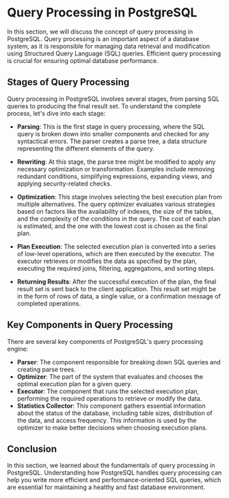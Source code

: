 # Query Processing in PostgreSQL

In this section, we will discuss the concept of query processing in PostgreSQL. Query processing is an important aspect of a database system, as it is responsible for managing data retrieval and modification using Structured Query Language (SQL) queries. Efficient query processing is crucial for ensuring optimal database performance.

## Stages of Query Processing

Query processing in PostgreSQL involves several stages, from parsing SQL queries to producing the final result set. To understand the complete process, let's dive into each stage:

- **Parsing**: This is the first stage in query processing, where the SQL query is broken down into smaller components and checked for any syntactical errors. The parser creates a parse tree, a data structure representing the different elements of the query.

- **Rewriting**: At this stage, the parse tree might be modified to apply any necessary optimization or transformation. Examples include removing redundant conditions, simplifying expressions, expanding views, and applying security-related checks.

- **Optimization**: This stage involves selecting the best execution plan from multiple alternatives. The query optimizer evaluates various strategies based on factors like the availability of indexes, the size of the tables, and the complexity of the conditions in the query. The cost of each plan is estimated, and the one with the lowest cost is chosen as the final plan.

- **Plan Execution**: The selected execution plan is converted into a series of low-level operations, which are then executed by the executor. The executor retrieves or modifies the data as specified by the plan, executing the required joins, filtering, aggregations, and sorting steps.

- **Returning Results**: After the successful execution of the plan, the final result set is sent back to the client application. This result set might be in the form of rows of data, a single value, or a confirmation message of completed operations.

## Key Components in Query Processing

There are several key components of PostgreSQL's query processing engine:

- **Parser**: The component responsible for breaking down SQL queries and creating parse trees.
- **Optimizer**: The part of the system that evaluates and chooses the optimal execution plan for a given query.
- **Executor**: The component that runs the selected execution plan, performing the required operations to retrieve or modify the data.
- **Statistics Collector**: This component gathers essential information about the status of the database, including table sizes, distribution of the data, and access frequency. This information is used by the optimizer to make better decisions when choosing execution plans.

## Conclusion

In this section, we learned about the fundamentals of query processing in PostgreSQL. Understanding how PostgreSQL handles query processing can help you write more efficient and performance-oriented SQL queries, which are essential for maintaining a healthy and fast database environment.